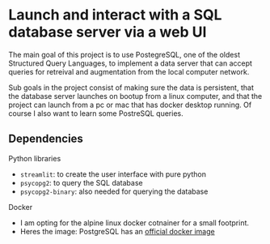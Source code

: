 # Launch and interact with a SQL database server via a web UI

The main goal of this project is to use PostegreSQL, one of the oldest Structured Query Languages, to implement a data server that can accept queries for retreival and augmentation from the local computer network.

Sub goals in the project consist of making sure the data is persistent, that the database server launches on bootup from a linux computer, and that the project can launch from a pc or mac that has docker desktop running. Of course I also want to learn some PostreSQL queries. 

## Dependencies

Python libraries
- `streamlit`: to create the user interface with pure python
- `psycopg2`: to query the SQL database
- `psycopg2-binary`: also needed for querying the database

Docker
- I am opting for the alpine linux docker cotnainer for a small footprint. 
- Heres the image: PostgreSQL has an [official docker image](https://hub.docker.com/_/postgres) 



